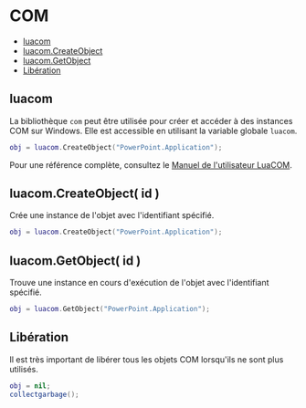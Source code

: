 # COM
* [luacom](#luacom-1)
* [luacom.CreateObject](#luacomcreateobject-id-)
* [luacom.GetObject](#luacomgetobject-id-)
* [Libération](#releasing)



## luacom
La bibliothèque ``com`` peut être utilisée pour créer et accéder à des instances COM sur Windows. Elle est accessible en utilisant la variable globale ``luacom``.

````lua
obj = luacom.CreateObject("PowerPoint.Application");
````

Pour une référence complète, consultez le [Manuel de l'utilisateur LuaCOM](http://www.tecgraf.puc-rio.br/~rcerq/luacom/pub/1.3/luacom-htmldoc/).



## luacom.CreateObject( id )
Crée une instance de l'objet avec l'identifiant spécifié.

````lua
obj = luacom.CreateObject("PowerPoint.Application");
````



## luacom.GetObject( id )
Trouve une instance en cours d'exécution de l'objet avec l'identifiant spécifié.

````lua
obj = luacom.GetObject("PowerPoint.Application");
````



## Libération
Il est très important de libérer tous les objets COM lorsqu'ils ne sont plus utilisés.

````lua
obj = nil;
collectgarbage();
````


